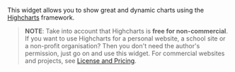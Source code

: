 This widget allows you to show great and dynamic charts using the
[Highcharts](http://www.highcharts.com/) framework.

> **NOTE**: Take into account that Highcharts is **free for non-commercial**.
> If you want to use Highcharts for a personal website, a school site or a
> non-profit organisation? Then you don't need the author's permission, just go
> on and use this widget. For commercial websites and projects, see
> [License and Pricing](http://shop.highsoft.com/highcharts.html).
